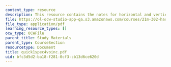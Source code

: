 ```yaml
---
content_type: resource
description: This resource contains the notes for horizontal and vertical successions.
file: https://ol-ocw-studio-app-qa.s3.amazonaws.com/courses/21m-302-harmony-and-counterpoint-ii-spring-2005/bfc3d5d2ba18f2810cf3cb13d6ce620d_quick1spec4voinc.pdf
file_type: application/pdf
learning_resource_types: []
ocw_type: OCWFile
parent_title: Study Materials
parent_type: CourseSection
resourcetype: Document
title: quick1spec4voinc.pdf
uid: bfc3d5d2-ba18-f281-0cf3-cb13d6ce620d
---
```

